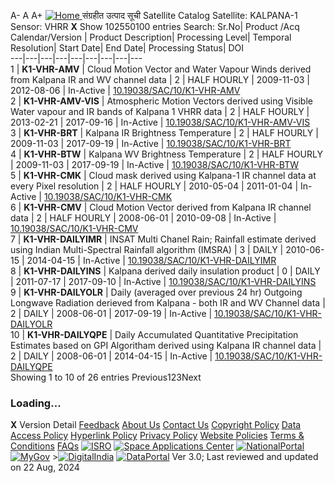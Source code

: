 A- A A+
[ ![Home](https://mosdac.gov.in/sites/default/files/mosdac_small.png) ](https://www.mosdac.gov.in/ "Home")
संग्रहीत उत्पाद सूची  Satellite Catalog
Satellite: KALPANA-1
Sensor: VHRR
**X**
Show 102550100 entries
Search:
Sr.No| Product /Acq Calendar/Version | Product Description| Processing Level| Temporal Resolution| Start Date| End Date| Processing Status| DOI  
---|---|---|---|---|---|---|---|---  
1 | **K1-VHR-AMV** | Cloud Motion Vector and Water Vapour Winds derived from Kalpana IR and WV channel data | 2 | HALF HOURLY | 2009-11-03 | 2012-08-06 | In-Active | [10.19038/SAC/10/K1-VHR-AMV](https://dx.doi.org/10.19038/SAC/10/K1-VHR-AMV)  
2 | **K1-VHR-AMV-VIS** | Atmospheric Motion Vectors derived using Visible Water vapour and IR bands of Kalpana 1 VHRR data | 2 | HALF HOURLY | 2013-02-21 | 2017-09-16 | In-Active | [10.19038/SAC/10/K1-VHR-AMV-VIS](https://dx.doi.org/10.19038/SAC/10/K1-VHR-AMV-VIS)  
3 | **K1-VHR-BRT** | Kalpana IR Brightness Temperature | 2 | HALF HOURLY | 2009-11-03 | 2017-09-19 | In-Active | [10.19038/SAC/10/K1-VHR-BRT](https://dx.doi.org/10.19038/SAC/10/K1-VHR-BRT)  
4 | **K1-VHR-BTW** | Kalpana WV Brightness Temperature | 2 | HALF HOURLY | 2009-11-03 | 2017-09-19 | In-Active | [10.19038/SAC/10/K1-VHR-BTW](https://dx.doi.org/10.19038/SAC/10/K1-VHR-BTW)  
5 | **K1-VHR-CMK** | Cloud mask derived using Kalpana-1 IR channel data at every Pixel resolution | 2 | HALF HOURLY | 2010-05-04 | 2011-01-04 | In-Active | [10.19038/SAC/10/K1-VHR-CMK](https://dx.doi.org/10.19038/SAC/10/K1-VHR-CMK)  
6 | **K1-VHR-CMV** | Cloud Motion Vector derived from Kalpana IR channel data | 2 | HALF HOURLY | 2008-06-01 | 2010-09-08 | In-Active | [10.19038/SAC/10/K1-VHR-CMV](https://dx.doi.org/10.19038/SAC/10/K1-VHR-CMV)  
7 | **K1-VHR-DAILYIMR** | INSAT Multi Chanel Rain; Rainfall estimate derived using Indian Multi-Spectral Rainfall algorithm (IMSRA) | 3 | DAILY | 2010-06-15 | 2014-04-15 | In-Active | [10.19038/SAC/10/K1-VHR-DAILYIMR](https://dx.doi.org/10.19038/SAC/10/K1-VHR-DAILYIMR)  
8 | **K1-VHR-DAILYINS** | Kalpana derived daily insulation product | 0 | DAILY | 2011-07-17 | 2017-09-10 | In-Active | [10.19038/SAC/10/K1-VHR-DAILYINS](https://dx.doi.org/10.19038/SAC/10/K1-VHR-DAILYINS)  
9 | **K1-VHR-DAILYOLR** | Daily (averaged over previous 24 hr) Outgoing Longwave Radiation derieved from Kalpana - both IR and WV Channel data | 2 | DAILY | 2008-06-01 | 2017-09-19 | In-Active | [10.19038/SAC/10/K1-VHR-DAILYOLR](https://dx.doi.org/10.19038/SAC/10/K1-VHR-DAILYOLR)  
10 | **K1-VHR-DAILYQPE** | Daily Accumulated Quantitative Precipitation Estimates based on GPI Algoritham derived using Kalpana IR channel data | 2 | DAILY | 2008-06-01 | 2014-04-15 | In-Active | [10.19038/SAC/10/K1-VHR-DAILYQPE](https://dx.doi.org/10.19038/SAC/10/K1-VHR-DAILYQPE)  
Showing 1 to 10 of 26 entries
Previous123Next
### Loading...
**X**
Version Detail
[](javascript:void\(0\);)
[Feedback](https://www.mosdac.gov.in/mosdac-feedback)
[About Us](https://www.mosdac.gov.in/about-us)
[Contact Us](https://www.mosdac.gov.in/contact-us)
[Copyright Policy](https://www.mosdac.gov.in/copyright-policy)
[Data Access Policy](https://www.mosdac.gov.in/data-access-policy)
[Hyperlink Policy](https://www.mosdac.gov.in/hyperlink-policy)
[Privacy Policy](https://www.mosdac.gov.in/privacy-policy)
[Website Policies](https://www.mosdac.gov.in/website-policies)
[Terms & Conditions](https://www.mosdac.gov.in/terms-conditions)
[FAQs](https://www.mosdac.gov.in/faq-page)
[![ISRO](https://mosdac.gov.in/sites/default/files/styles/thumbnail/public/logo-transparent.png?itok=IUS20l-w)](http://www.isro.gov.in) [![Space Applications Center](https://mosdac.gov.in/sites/default/files/styles/thumbnail/public/saclogo.png?itok=_Jv4AuIn)](http://www.sac.gov.in) [![NationalPortal](https://mosdac.gov.in/sites/default/files/styles/thumbnail/public/india-gov_0.png?itok=yssAPH3m)](http://www.india.gov.in) [![MyGov](https://mosdac.gov.in/sites/default/files/styles/thumbnail/public/mygov_0.png?itok=Po-dzdT3)](http://mygov.in/) >[![DigitalIndia](https://mosdac.gov.in/sites/default/files/styles/thumbnail/public/digital-india_0.png?itok=ntlP7atE)](http://www.digitalindia.gov.in/) [![DataPortal](https://mosdac.gov.in/sites/default/files/styles/thumbnail/public/data-gov.png?itok=qYA78FgB)](http://data.gov.in)
Ver 3.0; Last reviewed and updated on 22 Aug, 2024 

